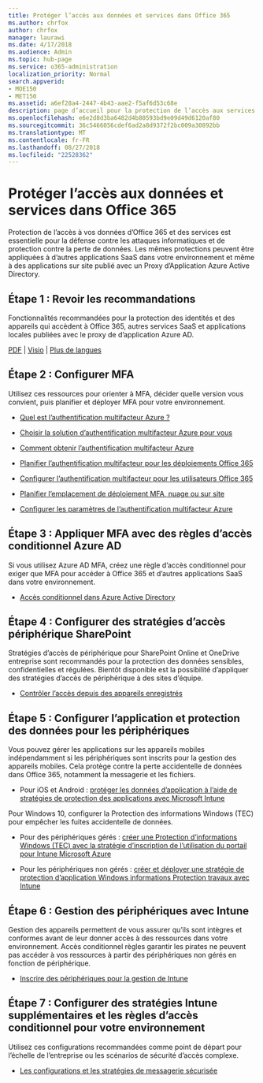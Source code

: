 ```yaml
---
title: Protéger l’accès aux données et services dans Office 365
ms.author: chrfox
author: chrfox
manager: laurawi
ms.date: 4/17/2018
ms.audience: Admin
ms.topic: hub-page
ms.service: o365-administration
localization_priority: Normal
search.appverid:
- MOE150
- MET150
ms.assetid: a6ef28a4-2447-4b43-aae2-f5af6d53c68e
description: page d’accueil pour la protection de l’accès aux services et données O365
ms.openlocfilehash: e6e2d8d3ba6482d4b80593bd9e09d49d6120af80
ms.sourcegitcommit: 36c5466056cdef6ad2a8d9372f2bc009a30892bb
ms.translationtype: MT
ms.contentlocale: fr-FR
ms.lasthandoff: 08/27/2018
ms.locfileid: "22528362"
---
```

# <a name="protect-access-to-data-and-services-in-office-365"></a>Protéger l’accès aux données et services dans Office 365

Protection de l’accès à vos données d’Office 365 et des services est essentielle pour la défense contre les attaques informatiques et de protection contre la perte de données. Les mêmes protections peuvent être appliquées à d’autres applications SaaS dans votre environnement et même à des applications sur site publié avec un Proxy d’Application Azure Active Directory.
  
## <a name="step-1-review-recommendations"></a>Étape 1 : Revoir les recommandations

Fonctionnalités recommandées pour la protection des identités et des appareils qui accèdent à Office 365, autres services SaaS et applications locales publiées avec le proxy de d’application Azure AD.
  
[PDF](https://go.microsoft.com/fwlink/p/?linkid=841656) | [Visio](https://go.microsoft.com/fwlink/p/?linkid=841657) | [Plus de langues](https://www.microsoft.com/download/details.aspx?id=55032)
  
## <a name="step-2-configure-mfa"></a>Étape 2 : Configurer MFA

Utilisez ces ressources pour orienter à MFA, décider quelle version vous convient, puis planifier et déployer MFA pour votre environnement.
  
- [Quel est l’authentification multifacteur Azure ?](https://docs.microsoft.com/azure/multi-factor-authentication/multi-factor-authentication)
    
- [Choisir la solution d’authentification multifacteur Azure pour vous](https://docs.microsoft.com/azure/multi-factor-authentication/multi-factor-authentication-get-started)
    
- [Comment obtenir l’authentification multifacteur Azure](https://docs.microsoft.com/azure/multi-factor-authentication/multi-factor-authentication-versions-plans)
    
- [Planifier l’authentification multifacteur pour les déploiements Office 365](https://support.office.com/article/043807b2-21db-4d5c-b430-c8a6dee0e6ba)
    
- [Configurer l’authentification multifacteur pour les utilisateurs Office 365](https://support.office.com/article/8f0454b2-f51a-4d9c-bcde-2c48e41621c6)
    
- [Planifier l’emplacement de déploiement MFA, nuage ou sur site](https://docs.microsoft.com/azure/multi-factor-authentication/multi-factor-authentication-get-started)
    
- [Configurer les paramètres de l’authentification multifacteur Azure](https://docs.microsoft.com/azure/multi-factor-authentication/multi-factor-authentication-whats-next)
    
## <a name="step-3-enforce-mfa-with-azure-ad-conditional-access-rules"></a>Étape 3 : Appliquer MFA avec des règles d’accès conditionnel Azure AD

Si vous utilisez Azure AD MFA, créez une règle d’accès conditionnel pour exiger que MFA pour accéder à Office 365 et d’autres applications SaaS dans votre environnement.
  
- [Accès conditionnel dans Azure Active Directory](https://docs.microsoft.com/azure/active-directory/active-directory-conditional-access-azure-portal)
    
## <a name="step-4-configure-sharepoint-device-access-policies"></a>Étape 4 : Configurer des stratégies d’accès périphérique SharePoint

Stratégies d’accès de périphérique pour SharePoint Online et OneDrive entreprise sont recommandés pour la protection des données sensibles, confidentielles et régulées. Bientôt disponible est la possibilité d’appliquer des stratégies d’accès de périphérique à des sites d’équipe.
  
- [Contrôler l’accès depuis des appareils enregistrés](https://support.office.com/article/Control-access-from-unmanaged-devices-5ae550c4-bd20-4257-847b-5c20fb053622?ui=en-US&amp;rs=en-US&amp;ad=US)
    
## <a name="step-5-configure-app-and-data-protection-for-devices"></a>Étape 5 : Configurer l’application et protection des données pour les périphériques

Vous pouvez gérer les applications sur les appareils mobiles indépendamment si les périphériques sont inscrits pour la gestion des appareils mobiles. Cela protège contre la perte accidentelle de données dans Office 365, notamment la messagerie et les fichiers.
  
- Pour iOS et Android : [protéger les données d’application à l’aide de stratégies de protection des applications avec Microsoft Intune](https://docs.microsoft.com/intune-classic/deploy-use/protect-app-data-using-mobile-app-management-policies-with-microsoft-intune)
    
Pour Windows 10, configurer la Protection des informations Windows (TEC) pour empêcher les fuites accidentelle de données.
  
- Pour des périphériques gérés : [créer une Protection d’informations Windows (TEC) avec la stratégie d’inscription de l’utilisation du portail pour Intune Microsoft Azure](https://docs.microsoft.com/windows/threat-protection/windows-information-protection/create-wip-policy-using-intune-azure)
    
- Pour les périphériques non gérés : [créer et déployer une stratégie de protection d’application Windows informations Protection travaux avec Intune](https://docs.microsoft.com/intune/windows-information-protection-policy-create)
    
## <a name="step-6-manage-devices-with-intune"></a>Étape 6 : Gestion des périphériques avec Intune

Gestion des appareils permettent de vous assurer qu’ils sont intègres et conformes avant de leur donner accès à des ressources dans votre environnement. Accès conditionnel règles garantir les pirates ne peuvent pas accéder à vos ressources à partir des périphériques non gérés en fonction de périphérique.
  
- [Inscrire des périphériques pour la gestion de Intune](https://docs.microsoft.com/intune-classic/deploy-use/enroll-devices-in-microsoft-intune)
    
## <a name="step-7-configure-additional-intune-policies-and-conditional-access-rules-for-your-environment"></a>Étape 7 : Configurer des stratégies Intune supplémentaires et les règles d’accès conditionnel pour votre environnement

Utilisez ces configurations recommandées comme point de départ pour l’échelle de l’entreprise ou les scénarios de sécurité d’accès complexe.
  
- [Les configurations et les stratégies de messagerie sécurisée](https://docs.microsoft.com/azure/active-directory/secure-email-introduction)
    

